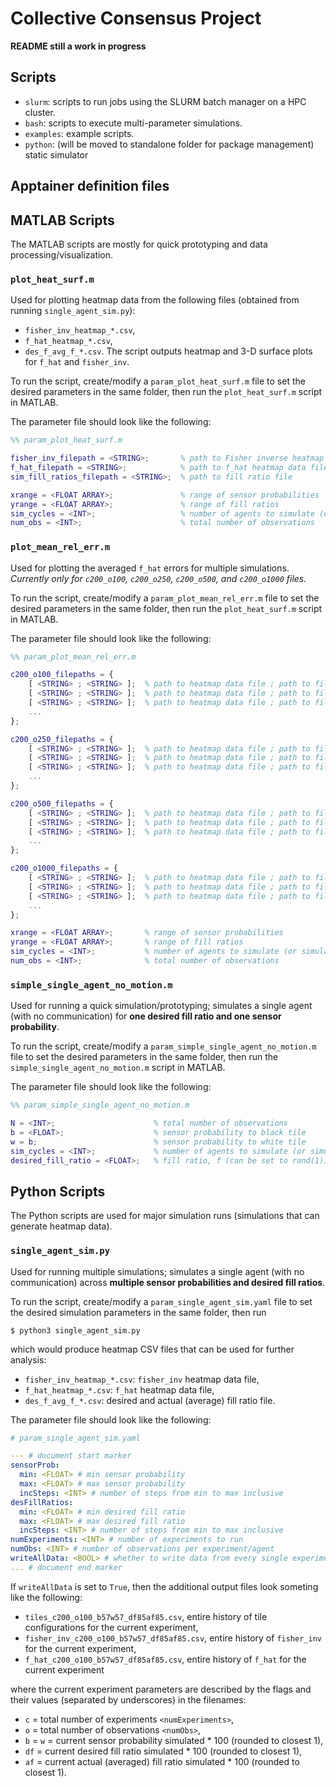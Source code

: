 # Collective Consensus Project

**README still a work in progress**

## Scripts
- `slurm`: scripts to run jobs using the SLURM batch manager on a HPC cluster.
  <!-- - how to use the slurm scripts?
    - what arguments are required?
    - where do you run them from? -->
- `bash`: scripts to execute multi-parameter simulations.
  <!-- - Describe bash scripts:
    - how can they be used? -->
- `examples`: example scripts.
  <!-- - how to use the .argos xml script?
    - usage of loop functions? -->
- `python`: (will be moved to standalone folder for package management) static simulator
  <!-- - Describe modules:
    - how to use the classes, what do the classes do and where do they fit?
  - Describe python scripts:
    - how can they be used?
    - what arguments are needed? -->

## Apptainer definition files
<!-- - what is the def file for?
  - what steps to build sif file?
  - how does it work with the bash scripts to run hpc simulation? -->

## MATLAB Scripts
The MATLAB scripts are mostly for quick prototyping and data processing/visualization.

### `plot_heat_surf.m`
Used for plotting heatmap data from the following files (obtained from running `single_agent_sim.py`):
- `fisher_inv_heatmap_*.csv`,
- `f_hat_heatmap_*.csv`,
- `des_f_avg_f_*.csv`.
The script outputs heatmap and 3-D surface plots for `f_hat` and `fisher_inv`.

To run the script, create/modify a `param_plot_heat_surf.m` file to set the desired parameters in the same folder, then run the `plot_heat_surf.m` script in MATLAB.

The parameter file should look like the following:
```matlab
%% param_plot_heat_surf.m

fisher_inv_filepath = <STRING>;       % path to Fisher inverse heatmap data file
f_hat_filepath = <STRING>;            % path to f_hat heatmap data file
sim_fill_ratios_filepath = <STRING>;  % path to fill ratio file

xrange = <FLOAT ARRAY>;               % range of sensor probabilities
yrange = <FLOAT ARRAY>;               % range of fill ratios
sim_cycles = <INT>;                   % number of agents to simulate (or simulation cycles for one agent)
num_obs = <INT>;                      % total number of observations
```

### `plot_mean_rel_err.m`
Used for plotting the averaged `f_hat` errors for multiple simulations. *Currently only for `c200_o100`, `c200_o250`, `c200_o500`, and `c200_o1000` files.*

To run the script, create/modify a `param_plot_mean_rel_err.m` file to set the desired parameters in the same folder, then run the `plot_heat_surf.m` script in MATLAB.

The parameter file should look like the following:
```matlab
%% param_plot_mean_rel_err.m

c200_o100_filepaths = {
    [ <STRING> ; <STRING> ];  % path to heatmap data file ; path to fill ratio file
    [ <STRING> ; <STRING> ];  % path to heatmap data file ; path to fill ratio file
    [ <STRING> ; <STRING> ];  % path to heatmap data file ; path to fill ratio file
    ...
};

c200_o250_filepaths = {
    [ <STRING> ; <STRING> ];  % path to heatmap data file ; path to fill ratio file
    [ <STRING> ; <STRING> ];  % path to heatmap data file ; path to fill ratio file
    [ <STRING> ; <STRING> ];  % path to heatmap data file ; path to fill ratio file
    ...
};

c200_o500_filepaths = {
    [ <STRING> ; <STRING> ];  % path to heatmap data file ; path to fill ratio file
    [ <STRING> ; <STRING> ];  % path to heatmap data file ; path to fill ratio file
    [ <STRING> ; <STRING> ];  % path to heatmap data file ; path to fill ratio file
    ...
};

c200_o1000_filepaths = {
    [ <STRING> ; <STRING> ];  % path to heatmap data file ; path to fill ratio file
    [ <STRING> ; <STRING> ];  % path to heatmap data file ; path to fill ratio file
    [ <STRING> ; <STRING> ];  % path to heatmap data file ; path to fill ratio file
    ...
};

xrange = <FLOAT ARRAY>;       % range of sensor probabilities
yrange = <FLOAT ARRAY>;       % range of fill ratios
sim_cycles = <INT>;           % number of agents to simulate (or simulation cycles for one agent)
num_obs = <INT>;              % total number of observations
```


### `simple_single_agent_no_motion.m`
Used for running a quick simulation/prototyping; simulates a single agent (with no communication) for **one desired fill ratio and one sensor probability**.

To run the script, create/modify a `param_simple_single_agent_no_motion.m` file to set the desired parameters in the same folder, then run the `simple_single_agent_no_motion.m` script in MATLAB.

The parameter file should look like the following:
```matlab
%% param_simple_single_agent_no_motion.m

N = <INT>;                      % total number of observations
b = <FLOAT>;                    % sensor probability to black tile
w = b;                          % sensor probability to white tile
sim_cycles = <INT>;             % number of agents to simulate (or simulation cycles for one agent)
desired_fill_ratio = <FLOAT>;   % fill ratio, f (can be set to rand(1))
```

## Python Scripts
The Python scripts are used for major simulation runs (simulations that can generate heatmap data).

### `single_agent_sim.py`
Used for running multiple simulations; simulates a single agent (with no communication) across **multiple sensor probabilities and desired fill ratios**.

To run the script, create/modify a `param_single_agent_sim.yaml` file to set the desired simulation parameters in the same folder, then run
```
$ python3 single_agent_sim.py
```
which would produce heatmap CSV files that can be used for further analysis:
- `fisher_inv_heatmap_*.csv`: `fisher_inv` heatmap data file,
- `f_hat_heatmap_*.csv`: `f_hat` heatmap data file,
- `des_f_avg_f_*.csv`: desired and actual (average) fill ratio file.

The parameter file should look like the following:
```yaml
# param_single_agent_sim.yaml

--- # document start marker
sensorProb:
  min: <FLOAT> # min sensor probability
  max: <FLOAT> # max sensor probability
  incSteps: <INT> # number of steps from min to max inclusive
desFillRatios:
  min: <FLOAT> # min desired fill ratio
  max: <FLOAT> # max desired fill ratio
  incSteps: <INT> # number of steps from min to max inclusive
numExperiments: <INT> # number of experiments to run
numObs: <INT> # number of observations per experiment/agent
writeAllData: <BOOL> # whether to write data from every single experiment
... # document end marker
```

If `writeAllData` is set to `True`, then the additional output files look someting like the following:
- `tiles_c200_o100_b57w57_df85af85.csv`, entire history of tile configurations for the current experiment,
- `fisher_inv_c200_o100_b57w57_df85af85.csv`, entire history of `fisher_inv` for the current experiment,
- `f_hat_c200_o100_b57w57_df85af85.csv`, entire history of `f_hat` for the current experiment

where the current experiment parameters are described by the flags and their values (separated by underscores) in the filenames:
- `c` = total number of experiments `<numExperiments>`,
- `o` = total number of observations `<numObs>`,
- `b` = `w` = current sensor probability simulated * 100 (rounded to closest 1),
- `df` = current desired fill ratio simulated * 100 (rounded to closest 1),
- `af` = current actual (averaged) fill ratio simulated * 100 (rounded to closest 1).